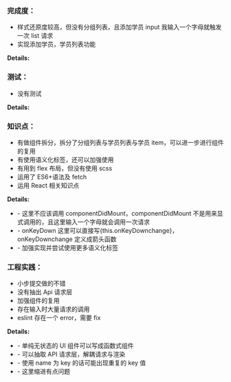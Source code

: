 ### 完成度：

- 样式还原度较高，但没有分组列表，且添加学员 input 我输入一个字母就触发一次 list 请求
- 实现添加学员，学员列表功能

**Details:**

### 测试：

- 没有测试

**Details:**

### 知识点：

- 有做组件拆分，拆分了分组列表与学员列表与学员 item，可以进一步进行组件的复用
- 有使用语义化标签，还可以加强使用
- 有用到 flex 布局，但没有使用 scss
- 运用了 ES6+语法及 fetch
- 运用 React 相关知识点

**Details:**

- \- 这里不应该调用 componentDidMount，componentDidMount 不是用来显式调用的，且这里输入一个字母就会调用一次请求
- \- onKeyDown 这里可以直接写{this.onKeyDownchange}，onKeyDownchange 定义成箭头函数
- \- 加强实现并尝试使用更多语义化标签

### 工程实践：

- 小步提交做的不错
- 没有抽出 Api 请求层
- 加强组件的复用
- 存在输入时大量请求的调用
- eslint 存在一个 error，需要 fix

**Details:**

- \- 单纯无状态的 UI 组件可以写成函数式组件
- \- 可以抽取 API 请求层，解耦请求与渲染
- \- 使用 name 为 key 的话可能出现重复的 key 值
- \- 这里缩进有点问题
